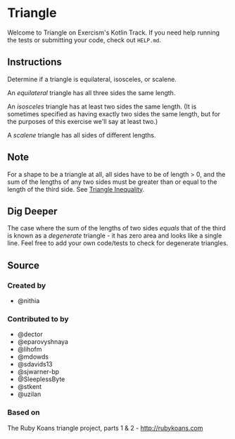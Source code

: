 # Triangle

Welcome to Triangle on Exercism's Kotlin Track.
If you need help running the tests or submitting your code, check out `HELP.md`.

## Instructions

Determine if a triangle is equilateral, isosceles, or scalene.

An _equilateral_ triangle has all three sides the same length.

An _isosceles_ triangle has at least two sides the same length. (It is sometimes
specified as having exactly two sides the same length, but for the purposes of
this exercise we'll say at least two.)

A _scalene_ triangle has all sides of different lengths.

## Note

For a shape to be a triangle at all, all sides have to be of length > 0, and
the sum of the lengths of any two sides must be greater than or equal to the
length of the third side. See [Triangle Inequality](https://en.wikipedia.org/wiki/Triangle_inequality).

## Dig Deeper

The case where the sum of the lengths of two sides _equals_ that of the
third is known as a _degenerate_ triangle - it has zero area and looks like
a single line. Feel free to add your own code/tests to check for degenerate triangles.

## Source

### Created by

- @nithia

### Contributed to by

- @dector
- @eparovyshnaya
- @lihofm
- @mdowds
- @sdavids13
- @sjwarner-bp
- @SleeplessByte
- @stkent
- @uzilan

### Based on

The Ruby Koans triangle project, parts 1 & 2 - http://rubykoans.com
